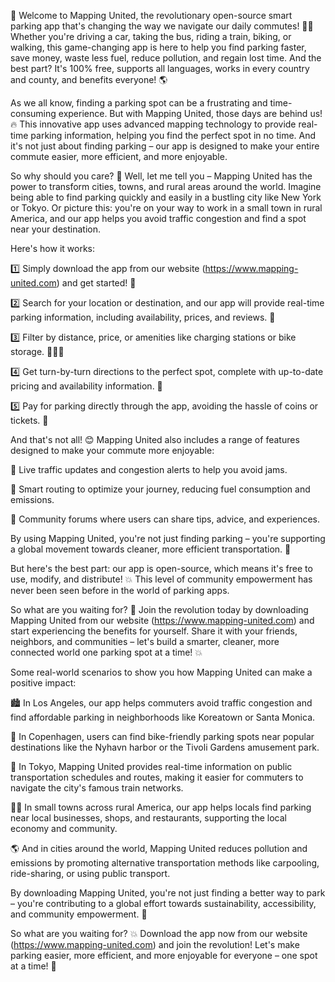 🚀 Welcome to Mapping United, the revolutionary open-source smart parking app that's changing the way we navigate our daily commutes! 🚌💨 Whether you're driving a car, taking the bus, riding a train, biking, or walking, this game-changing app is here to help you find parking faster, save money, waste less fuel, reduce pollution, and regain lost time. And the best part? It's 100% free, supports all languages, works in every country and county, and benefits everyone! 🌎

As we all know, finding a parking spot can be a frustrating and time-consuming experience. But with Mapping United, those days are behind us! 🔥 This innovative app uses advanced mapping technology to provide real-time parking information, helping you find the perfect spot in no time. And it's not just about finding parking – our app is designed to make your entire commute easier, more efficient, and more enjoyable.

So why should you care? 🤔 Well, let me tell you – Mapping United has the power to transform cities, towns, and rural areas around the world. Imagine being able to find parking quickly and easily in a bustling city like New York or Tokyo. Or picture this: you're on your way to work in a small town in rural America, and our app helps you avoid traffic congestion and find a spot near your destination.

Here's how it works:

1️⃣ Simply download the app from our website (https://www.mapping-united.com) and get started! 📲

2️⃣ Search for your location or destination, and our app will provide real-time parking information, including availability, prices, and reviews. 💬

3️⃣ Filter by distance, price, or amenities like charging stations or bike storage. 🔋🚴‍♂️

4️⃣ Get turn-by-turn directions to the perfect spot, complete with up-to-date pricing and availability information. 📍

5️⃣ Pay for parking directly through the app, avoiding the hassle of coins or tickets. 💸

And that's not all! 😊 Mapping United also includes a range of features designed to make your commute more enjoyable:

🌟 Live traffic updates and congestion alerts to help you avoid jams.

🚗 Smart routing to optimize your journey, reducing fuel consumption and emissions.

💪 Community forums where users can share tips, advice, and experiences.

By using Mapping United, you're not just finding parking – you're supporting a global movement towards cleaner, more efficient transportation. 🌟

But here's the best part: our app is open-source, which means it's free to use, modify, and distribute! 💥 This level of community empowerment has never been seen before in the world of parking apps.

So what are you waiting for? 🤔 Join the revolution today by downloading Mapping United from our website (https://www.mapping-united.com) and start experiencing the benefits for yourself. Share it with your friends, neighbors, and communities – let's build a smarter, cleaner, more connected world one parking spot at a time! 💥

Some real-world scenarios to show you how Mapping United can make a positive impact:

🏙️ In Los Angeles, our app helps commuters avoid traffic congestion and find affordable parking in neighborhoods like Koreatown or Santa Monica.

🌳 In Copenhagen, users can find bike-friendly parking spots near popular destinations like the Nyhavn harbor or the Tivoli Gardens amusement park.

🚌 In Tokyo, Mapping United provides real-time information on public transportation schedules and routes, making it easier for commuters to navigate the city's famous train networks.

🏃‍♀️ In small towns across rural America, our app helps locals find parking near local businesses, shops, and restaurants, supporting the local economy and community.

🌎 And in cities around the world, Mapping United reduces pollution and emissions by promoting alternative transportation methods like carpooling, ride-sharing, or using public transport.

By downloading Mapping United, you're not just finding a better way to park – you're contributing to a global effort towards sustainability, accessibility, and community empowerment. 🌟

So what are you waiting for? 💥 Download the app now from our website (https://www.mapping-united.com) and join the revolution! Let's make parking easier, more efficient, and more enjoyable for everyone – one spot at a time! 🎉